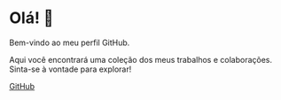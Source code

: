 # Olá! 👋

Bem-vindo ao meu perfil GitHub.

Aqui você encontrará uma coleção dos meus trabalhos e colaborações. Sinta-se à vontade para explorar!

[GitHub](https://github.com/leotavo)

<!--
**leotavo/leotavo** is a ✨ _special_ ✨ repository because its `README.md` (this file) appears on your GitHub profile.

Here are some ideas to get you started:

- 🔭 I’m currently working on ...
- 🌱 I’m currently learning ...
- 👯 I’m looking to collaborate on ...
- 🤔 I’m looking for help with ...
- 💬 Ask me about ...
- 📫 How to reach me: ...
- 😄 Pronouns: ...
- ⚡ Fun fact: ...
-->
